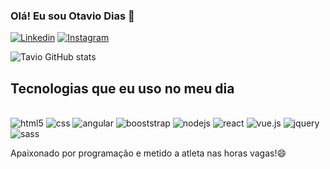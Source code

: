 ### Olá! Eu sou Otavio Dias 🖖
[![Linkedin](https://img.shields.io/badge/LinkedIn-0077B5?style=for-the-badge&logo=linkedin&logoColor=white)](https://www.linkedin.com/in/otavio-dias-6a00451a3)
[![Instagram](https://img.shields.io/badge/Instagram-E4405F?style=for-the-badge&logo=instagram&logoColor=white)](https://www.instagram.com/tavintavoltando/)

![Tavio GitHub stats](https://github-readme-stats.vercel.app/api?username=TavioDs&show_icons=true&theme=dracula)

## Tecnologias que eu uso no meu dia 

<div style="display: inline_block"><br/>
  <img align="=center" alt="html5" src= https://img.shields.io/badge/HTML5-E34F26?style=for-the-badge&logo=html5&logoColor=white/>
  <img align="=center" alt="css" src=https://img.shields.io/badge/CSS-239120?&style=for-the-badge&logo=css3&logoColor=white />
  <img align="=center" alt="angular" src= https://img.shields.io/badge/Angular-DD0031?style=for-the-badge&logo=angular&logoColor=white/>
  <img align="=center" alt="booststrap" src= https://img.shields.io/badge/Bootstrap-563D7C?style=for-the-badge&logo=bootstrap&logoColor=white />
  <img align="=center" alt="nodejs" src= https://img.shields.io/badge/Node.js-43853D?style=for-the-badge&logo=node.js&logoColor=white />
  <img align="=center" alt="react" src= https://img.shields.io/badge/React-20232A?style=for-the-badge&logo=react&logoColor=61DAFB />
  <img align="=center" alt="vue.js" src= https://img.shields.io/badge/Vue.js-35495E?style=for-the-badge&logo=vue.js&logoColor=4FC08D  />
  <img align="=center" alt="jquery" src= https://img.shields.io/badge/jQuery-0769AD?style=for-the-badge&logo=jquery&logoColor=white />
  <img align="=center" alt="sass" src= https://img.shields.io/badge/Sass-CC6699?style=for-the-badge&logo=sass&logoColor=white  />
</div>
  
  Apaixonado por programação e metido a atleta nas horas vagas!😄

